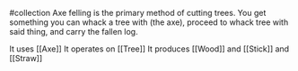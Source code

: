 #collection
Axe felling is the primary method of cutting trees. You get something you can whack a tree with (the axe), proceed to whack tree with said thing, and carry the fallen log.

It uses [[Axe]]
It operates on [[Tree]]
It produces [[Wood]] and [[Stick]] and [[Straw]]

